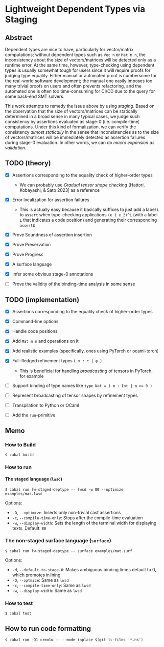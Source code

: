 # Lightweight Dependent Types via Staging

## Abstract

Dependent types are nice to have, particularly for vector/matrix computations; without dependent types such as `Vec n` or `Mat m n`, the inconsistency about the size of vectors/matrices will be detected only as a runtime error. At the same time, however, type-checking using dependent types is usually somewhat tough for users since it will require proofs for judging type equality. Either manual or automated proof is cumbersome for the real-world software development; the manual one easily imposes too many trivial proofs on users and often prevents refactoring, and the automated one is often too time-consuming for CI/CD due to the query for some back-end SMT solvers.

This work attempts to remedy the issue above by using *staging*. Based on the observation that the size of vectors/matrices can be statically determined in a broad sense in many typical cases, we judge such consistency by assertions evaluated as stage-0 (i.e. compile-time) computations. Under this kind of formalization, we can verify the consistency *almost statically* in the sense that inconsistencies as to the size of vectors/matrices will be immediately detected as assertion failures during stage-0 evaluation. In other words, we can do *macro expansion as validation*.


## TODO (theory)

- [x] Assertions corresponding to the equality check of higher-order types
  * We can probably use *Gradual tensor shape checking* \[Hattori, Kobayashi, & Sato 2023\] as a reference
- [x] Error localization for assertion failures
  * This is actually easy because it basically suffices to just add a label `L` to `assert` when type-checking applications `(e_1 e_2)^L` (with a label `L` that indicates a code position) and generating their corresponding `assert`s
- [x] Prove Soundness of assertion insertion
- [x] Prove Preservation
- [x] Prove Progress
- [x] A surface language
- [x] Infer some obvious stage-0 annotations
- [ ] Prove the validity of the binding-time analysis in some sense


## TODO (implementation)

- [x] Assertions corresponding to the equality check of higher-order types
- [x] Command-line options
- [x] Handle code positions
- [x] Add `Mat m n` and operations on it
- [x] Add realistic examples (specifically, ones using PyTorch or ocaml-torch)
- [x] Full-fledged refinement types `( x : τ | φ )`
  * This is beneficial for handling *broadcasting* of tensors in PyTorch, for example
- [ ] Support binding of type names like `type Nat = ( n : Int | n >= 0 )`
- [ ] Represent broadcasting of tensor shapes by refinement types
- [ ] Transpilation to Python or OCaml
- [ ] Add the `run`-primitive


## Memo

### How to Build

```console
$ cabal build
```


### How to run

#### The staged language (`lwsd`)

```console
$ cabal run lw-staged-deptype -- lwsd -w 80 --optimize examples/mat.lwsd
```

Options:

* `-O`, `--optimize`: Inserts only non-trivial cast assertions
* `-c`, `--compile-time-only`: Stops after the compile-time evaluation
* `-w`, `--display-width`: Sets the length of the terminal width for displaying texts. Default: `80`


### The non-staged surface language (`surface`)

```console
$ cabal run lw-staged-deptype -- surface examples/mat.surf
```

Options:

* `-d`, `--default-to-stage-0`: Makes ambiguous binding times default to 0, which promotes inlining
* `-O`, `--optmize`: Same as `lwsd`
* `-c`, `--compile-time-only`: Same as `lwsd`
* `-w`, `--display-width`: Same as `lwsd`


### How to test

```console
$ cabal test
```


## How to run code formatting

```console
$ cabal run -O1 ormolu -- --mode inplace $(git ls-files '*.hs')
```
